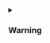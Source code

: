 <details>
<summary class="collapsible-header">
	
### Warning

</summary>
<DemoContainer>
	<MButton label="Warning" severity="warning" />
	<MButton label="Warning" variant="text" severity="warning" />
	<MButton label="Warning" variant="outlined" severity="warning" />
	<MButton label="Warning" severity="warning" rounded />
	<MButton label="Warning" variant="text" severity="warning" rounded />
	<MButton label="Warning" variant="outlined" severity="warning" rounded />
</DemoContainer>

::: code-group

```vue [Composition API]
<template>
	<MButton label="Warning" severity="warning" />
	<MButton label="Warning" variant="text" severity="warning" />
	<MButton label="Warning" variant="outlined" severity="warning" />
	<MButton label="Warning" severity="warning" rounded />
	<MButton label="Warning" variant="text" severity="warning" rounded />
	<MButton label="Warning" variant="outlined" severity="warning" rounded />
</template>

<script setup>
import { MButton } from "matarito-vue";
</script>
```

```vue [Options API]
<template>
	<MButton label="Warning" severity="warning" />
	<MButton label="Warning" variant="text" severity="warning" />
	<MButton label="Warning" variant="outlined" severity="warning" />
	<MButton label="Warning" severity="warning" rounded />
	<MButton label="Warning" variant="text" severity="warning" rounded />
	<MButton label="Warning" variant="outlined" severity="warning" rounded />
</template>

<script>
import { MButton } from "matarito-vue";
export default {
	components: { MButton }
};
</script>
```

:::

</details>
